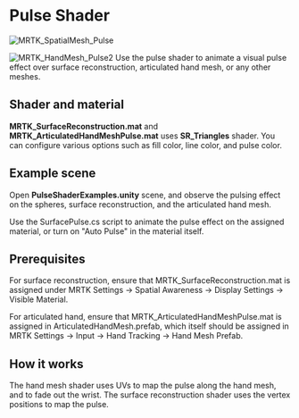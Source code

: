 # Pulse Shader
![MRTK_SpatialMesh_Pulse](https://user-images.githubusercontent.com/13754172/68261851-3489e200-fff6-11e9-9f6c-5574a7dd8db7.gif)

![MRTK_HandMesh_Pulse2](https://user-images.githubusercontent.com/13754172/68262035-e4f7e600-fff6-11e9-9858-796afd1cabc5.gif)
Use the pulse shader to animate a visual pulse effect over surface reconstruction, articulated hand mesh, or any other meshes.

## Shader and material
**MRTK_SurfaceReconstruction.mat** and **MRTK_ArticulatedHandMeshPulse.mat** uses **SR_Triangles** shader. You can configure various options such as fill color, line color, and pulse color.

## Example scene
Open **PulseShaderExamples.unity** scene, and observe the pulsing effect on the spheres, surface reconstruction, and the articulated hand mesh.

Use the SurfacePulse.cs script to animate the pulse effect on the assigned material, or turn on "Auto Pulse" in the material itself.

## Prerequisites
For surface reconstruction, ensure that MRTK_SurfaceReconstruction.mat is assigned under MRTK Settings -> Spatial Awareness -> Display Settings -> Visible Material.

For articulated hand, ensure that MRTK_ArticulatedHandMeshPulse.mat is assigned in ArticulatedHandMesh.prefab, which itself should be assigned in MRTK Settings -> Input -> Hand Tracking -> Hand Mesh Prefab.

## How it works
The hand mesh shader uses UVs to map the pulse along the hand mesh, and to fade out the wrist. The surface reconstruction shader uses the vertex positions to map the pulse.

